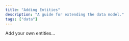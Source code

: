 ```yaml
---
title: "Adding Entities"
description: "A guide for extending the data model."
tags: ["data"]
---
```


Add your own entities...
